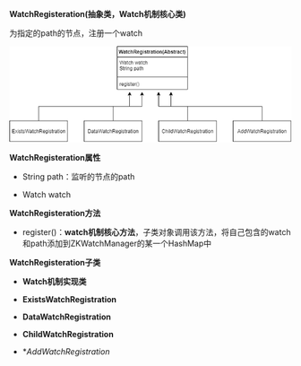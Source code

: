 **WatchRegisteration(抽象类，Watch机制核心类)**

为指定的path的节点，注册一个watch

![watch机制1](p\watch机制1.png)



**WatchRegisteration属性**

* String path：监听的节点的path

* Watch watch

**WatchRegisteration方法**

* register()：**watch机制核心方法**，子类对象调用该方法，将自己包含的watch和path添加到ZKWatchManager的某一个HashMap中

**WatchRegisteration子类**

* **Watch机制实现类**

* **ExistsWatchRegistration**
* **DataWatchRegistration**
* **ChildWatchRegistration**
* **AddWatchRegistration*